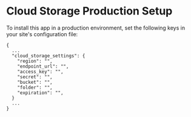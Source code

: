 # Cloud Storage Production Setup

To install this app in a production environment, set the following keys in your site's configuration file:

```jsonc
{
  ...
  "cloud_storage_settings": {
    "region": "",
    "endpoint_url": "",
    "access_key": "",
    "secret": "",
    "bucket": "",
    "folder": "",
    "expiration": "",
  }
  ...
}
```

